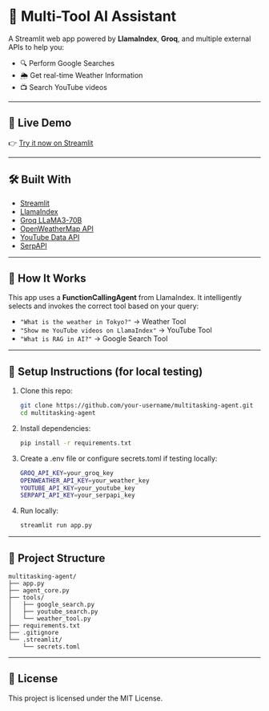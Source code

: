 # 🤖 Multi-Tool AI Assistant

A Streamlit web app powered by **LlamaIndex**, **Groq**, and multiple external APIs to help you:

- 🔍 Perform Google Searches
- 🌦️ Get real-time Weather Information
- 📺 Search YouTube videos

---

## 🚀 Live Demo

👉 [Try it now on Streamlit](https://multitasking-agent.streamlit.app)

---

## 🛠️ Built With

- [Streamlit](https://streamlit.io/)
- [LlamaIndex](https://www.llamaindex.ai/)
- [Groq LLaMA3-70B](https://console.groq.com/)
- [OpenWeatherMap API](https://openweathermap.org/api)
- [YouTube Data API](https://developers.google.com/youtube/v3)
- [SerpAPI](https://serpapi.com/)

---

## 🧠 How It Works

This app uses a **FunctionCallingAgent** from LlamaIndex. It intelligently selects and invokes the correct tool based on your query:

- `"What is the weather in Tokyo?"` → Weather Tool  
- `"Show me YouTube videos on LlamaIndex"` → YouTube Tool  
- `"What is RAG in AI?"` → Google Search Tool  

---

## 🔧 Setup Instructions (for local testing)

1. Clone this repo:
   ```bash
   git clone https://github.com/your-username/multitasking-agent.git
   cd multitasking-agent
   ```

2. Install dependencies:
    ```bash
    pip install -r requirements.txt
    ```

3. Create a .env file or configure secrets.toml if testing locally:
    ```bash
    GROQ_API_KEY=your_groq_key
    OPENWEATHER_API_KEY=your_weather_key
    YOUTUBE_API_KEY=your_youtube_key
    SERPAPI_API_KEY=your_serpapi_key
    ```

4. Run locally:
    ```bash
    streamlit run app.py
    ```

---

## 📁 Project Structure

    multitasking-agent/
    ├── app.py
    ├── agent_core.py
    ├── tools/
    │   ├── google_search.py
    │   ├── youtube_search.py
    │   └── weather_tool.py
    ├── requirements.txt
    ├── .gitignore
    └── .streamlit/
        └── secrets.toml

---

## 📜 License
This project is licensed under the MIT License.